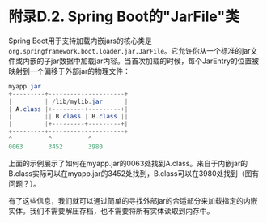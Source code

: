 # 附录D.2. Spring Boot的"JarFile"类

Spring Boot用于支持加载内嵌jars的核心类是`org.springframework.boot.loader.jar.JarFile`。它允许你从一个标准的jar文件或内嵌的子jar数据中加载jar内容。当首次加载的时候，每个JarEntry的位置被映射到一个偏移于外部jar的物理文件：

```java
myapp.jar
+---------+---------------------+
|         | /lib/mylib.jar      |
| A.class |+---------+---------+|
|         || B.class | B.class ||
|         |+---------+---------+|
+---------+---------------------+
^          ^          ^
0063       3452       3980
```

上面的示例展示了如何在myapp.jar的0063处找到A.class。来自于内嵌jar的B.class实际可以在myapp.jar的3452处找到，B.class可以在3980处找到（图有问题？）。

有了这些信息，我们就可以通过简单的寻找外部jar的合适部分来加载指定的内嵌实体。我们不需要解压存档，也不需要将所有实体读取到内存中。

